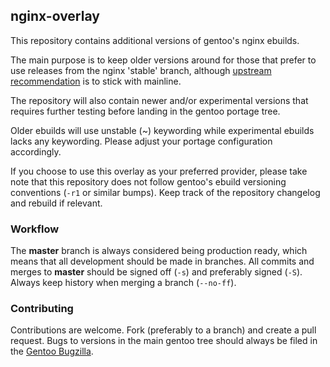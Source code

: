 ## nginx-overlay

This repository contains additional versions of gentoo's nginx ebuilds.

The main purpose is to keep older versions around for those that prefer to use
releases from the nginx 'stable' branch, although [upstream recommendation][1]
is to stick with mainline.

The repository will also contain newer and/or experimental versions that
requires further testing before landing in the gentoo portage tree.

Older ebuilds will use unstable (~) keywording while experimental ebuilds
lacks any keywording. Please adjust your portage configuration
accordingly.

If you choose to use this overlay as your preferred provider, please take note
that this repository does not follow gentoo's ebuild versioning conventions
(`-r1` or similar bumps). Keep track of the repository changelog and rebuild
if relevant.

### Workflow

The **master** branch is always considered being production ready, which means
that all development should be made in branches. All commits and merges to
**master** should be signed off (`-s`) and preferably signed (`-S`). Always
keep history when merging a branch (`--no-ff`).

### Contributing

Contributions are welcome. Fork (preferably to a branch) and create a
pull request. Bugs to versions in the main gentoo tree should always be filed
in the [Gentoo Bugzilla][2].


[1]: http://nginx.com/blog/nginx-1-6-1-7-released/
[2]: http://bugs.gentoo.org
